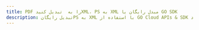 ---title: PDF را به  تبدیل کنیدXML، PS به XML مبدل رایگان یا GO SDKdescription: تبدیل رایگانPS به XML با استفاده از GO Cloud APIs & SDK همچنین اسناد PDF را در Cloud ایجاد، ویرایش و رندر کنید.---